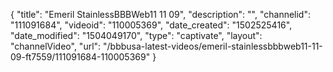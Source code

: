 {
    "title": "Emeril StainlessBBBWeb11 11 09",
    "description": "",
    "channelid": "111091684",
    "videoid": "110005369",
    "date_created": "1502525416",
    "date_modified": "1504049170",
    "type": "captivate",
    "layout": "channelVideo",
    "url": "\/bbbusa-latest-videos\/emeril-stainlessbbbweb11-11-09-ft7559\/111091684-110005369"
}